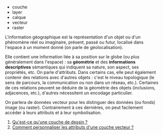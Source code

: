 - couche
- layer
- calque
- vecteur
- raster

L'information géographique est la représentation d'un objet ou d'un phénomène réel ou imaginaire, présent, passé ou futur, localisé dans l'espace à un moment donné (on parle de géolocalisation).

Elle contient une information liée à sa position sur le globe (ou plus généralement dans l'espace) : sa **géométrie** et des **informations descriptives** sémantiques qui indiquent sa nature, son aspect, ses propriétés, etc. On parle d'attributs.
Dans certains cas, elle peut également contenir des relations avec d'autres objets : c'est le niveau topologique (le sens de parcours, la communication ou non dans un réseau, etc.). Certaines de ces relations peuvent se déduire de la géométrie des objets (inclusions, adjacences, etc.), d'autres nécessitent un encodage particulier.

On parlera de données vecteur pour les distinguer des données (ou fonds) image (ou raster). Contrairement à ces dernières, on peut facilement accéder à leurs attributs et à leur symbolisation.

1. [Qu'est-ce qu'une couche de dessin ?](./Comment_saisir_des_objets_dans_Ma_carte.md)
1. [Comment personnaliser les attributs d'une couche vecteur ?](./Comment_personnaliser_les_attributs_d'une_couche_vecteur.md)
